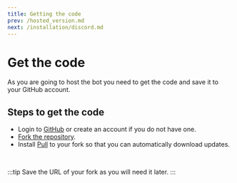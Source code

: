 ```yaml
---
title: Getting the code
prev: /hosted_version.md
next: /installation/discord.md
---
```


# Get the code

As you are going to host the bot you need to get the code and save it to your GitHub account.

## Steps to get the code

- Login to [GitHub](https://github.com/) or create an account if you do not have one.
- [Fork the repository](https://github.com/ThePhoDit/ModMail/fork).
- Install [Pull](https://github.com/apps/pull) to your fork so that you can automatically download updates.

<br/>

:::tip
Save the URL of your fork as you will need it later.
:::